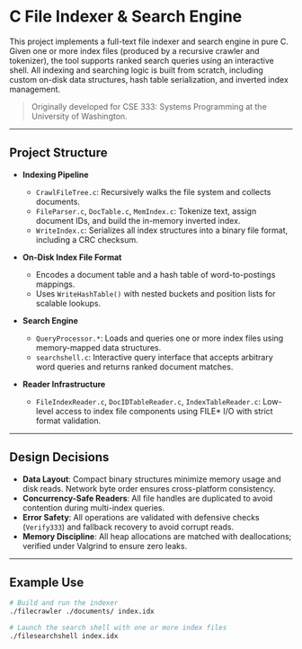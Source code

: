 # C File Indexer & Search Engine

This project implements a full-text file indexer and search engine in pure C. 
Given one or more index files (produced by a recursive crawler and tokenizer), 
the tool supports ranked search queries using an interactive shell. All indexing and searching logic is built 
from scratch, including custom on-disk data structures, hash table serialization, and inverted index management.

> Originally developed for CSE 333: Systems Programming at the University of Washington.

---

## Project Structure

- **Indexing Pipeline**
  - `CrawlFileTree.c`: Recursively walks the file system and collects documents.
  - `FileParser.c`, `DocTable.c`, `MemIndex.c`: Tokenize text, assign document IDs, and build the in-memory inverted index.
  - `WriteIndex.c`: Serializes all index structures into a binary file format, including a CRC checksum.

- **On-Disk Index File Format**
  - Encodes a document table and a hash table of word-to-postings mappings.
  - Uses `WriteHashTable()` with nested buckets and position lists for scalable lookups.

- **Search Engine**
  - `QueryProcessor.*`: Loads and queries one or more index files using memory-mapped data structures.
  - `searchshell.c`: Interactive query interface that accepts arbitrary word queries and returns ranked document matches.

- **Reader Infrastructure**
  - `FileIndexReader.c`, `DocIDTableReader.c`, `IndexTableReader.c`: Low-level access to index file components using FILE* I/O with strict format validation.

---

## Design Decisions

- **Data Layout**: Compact binary structures minimize memory usage and disk reads. Network byte order ensures cross-platform consistency.
- **Concurrency-Safe Readers**: All file handles are duplicated to avoid contention during multi-index queries.
- **Error Safety**: All operations are validated with defensive checks (`Verify333`) and fallback recovery to avoid corrupt reads.
- **Memory Discipline**: All heap allocations are matched with deallocations; verified under Valgrind to ensure zero leaks.

---

## Example Use

```bash
# Build and run the indexer
./filecrawler ./documents/ index.idx

# Launch the search shell with one or more index files
./filesearchshell index.idx
